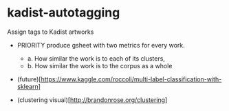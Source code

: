 # kadist-autotagging
Assign tags to Kadist artworks

- PRIORITY produce gsheet with two metrics for every work. 
  - a. How similar the work is to each of its clusters, 
  - b. How similar the work is to the corpus as a whole

- (future)[https://www.kaggle.com/roccoli/multi-label-classification-with-sklearn]
- (clustering visual)[http://brandonrose.org/clustering]
